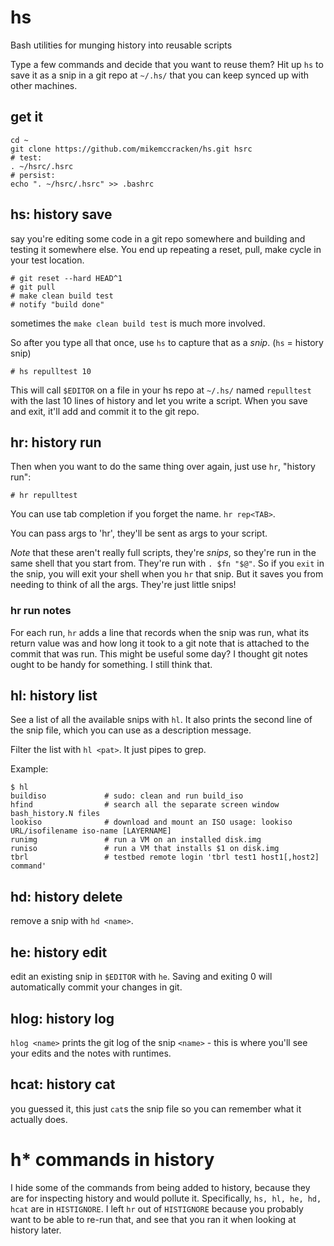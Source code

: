 # hs
Bash utilities for munging history into reusable scripts

Type a few commands and decide that you want to reuse them? Hit up `hs` to save it as a snip in a git repo at `~/.hs/` that you can keep synced up with other machines.

## get it

```
cd ~
git clone https://github.com/mikemccracken/hs.git hsrc
# test:
. ~/hsrc/.hsrc
# persist:
echo ". ~/hsrc/.hsrc" >> .bashrc
```

## hs: history save

say you're editing some code in a git repo somewhere and building and testing it somewhere else.
You end up repeating a reset, pull, make cycle in your test location.

```
# git reset --hard HEAD^1
# git pull
# make clean build test
# notify "build done"
```

sometimes the `make clean build test` is much more involved.

So after you type all that once, use `hs` to capture that as a *snip*. (`hs` = history snip)

```
# hs repulltest 10
```

This will call `$EDITOR` on a file in your hs repo at `~/.hs/` named `repulltest` with the last 10 lines of history and let you write a script. When you save and exit, it'll add and commit it to the git repo.

## hr: history run
Then when you want to do the same thing over again, just use `hr`, "history run":

```
# hr repulltest
```

You can use tab completion if you forget the name. `hr rep<TAB>`.

You can pass args to 'hr', they'll be sent as args to your script.

*Note* that these aren't really full scripts, they're *snips*, so they're run in the same shell that you start from. They're run with `. $fn "$@"`. So if you `exit` in the snip, you will exit your shell when you `hr` that snip. But it saves you from needing to think of all the args. They're just little snips!

### hr run notes

For each run, `hr` adds a line that records when the snip was run, what its return value was and how long it took to a git note that is attached to the commit that was run. This might be useful some day? I thought git notes ought to be handy for something. I still think that.

## hl: history list

See a list of all the available snips with `hl`. It also prints the second line of the snip file, which you can use as a description message.

Filter the list with `hl <pat>`. It just pipes to grep.

Example:
```
$ hl
buildiso             # sudo: clean and run build_iso
hfind                # search all the separate screen window bash_history.N files
lookiso              # download and mount an ISO usage: lookiso URL/isofilename iso-name [LAYERNAME]
runimg               # run a VM on an installed disk.img
runiso               # run a VM that installs $1 on disk.img
tbrl                 # testbed remote login 'tbrl test1 host1[,host2] command'
```

## hd: history delete

remove a snip with `hd <name>`.

## he: history edit

edit an existing snip in `$EDITOR` with `he`.
Saving and exiting 0 will automatically commit your changes in git.

## hlog: history log

`hlog <name>` prints the git log of the snip `<name>` - this is where you'll see your edits and the notes with runtimes.

## hcat: history cat

you guessed it, this just `cat`s the snip file so you can remember what it actually does.


# h* commands in history

I hide some of the commands from being added to history, because they are for inspecting history and would pollute it. Specifically, `hs, hl, he, hd, hcat` are in `HISTIGNORE`. I left `hr` out of `HISTIGNORE` because you probably want to be able to re-run that, and see that you ran it when looking at history later.
